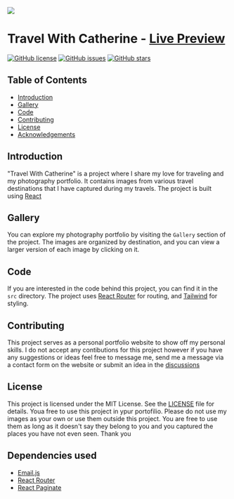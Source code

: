 <img src="https://github.com/catherineisonline/travel-with-catherine/blob/main/public/projectPreview.png?raw=true"></img>

# Travel With Catherine - [Live Preview](https://travel-with-catherine.vercel.app/)

[![GitHub license](https://img.shields.io/github/license/catherineisonline/travel-with-catherine)](https://github.com/catherineisonline/travel-with-catherine/blob/main/LICENSE)
[![GitHub issues](https://img.shields.io/github/issues/catherineisonline/travel-with-catherine)](https://github.com/catherineisonline/travel-with-catherine/issues)
[![GitHub stars](https://img.shields.io/github/stars/catherineisonline/travel-with-catherine)](https://github.com/catherineisonline/travel-with-catherine/stargazers)

## Table of Contents

- [Introduction](#introduction)
- [Gallery](#gallery)
- [Code](#code)
- [Contributing](#contributing)
- [License](#license)
- [Acknowledgements](#acknowledgements)

## Introduction

"Travel With Catherine" is a project where I share my love for traveling and my photography portfolio. It contains images from various travel destinations that I have captured during my travels. The project is built using [React](https://reactjs.org/)

## Gallery

You can explore my photography portfolio by visiting the `Gallery` section of the project. The images are organized by destination, and you can view a larger version of each image by clicking on it.

## Code

If you are interested in the code behind this project, you can find it in the `src` directory. The project uses [React Router](https://reactrouter.com/) for routing, and [Tailwind](https://tailwindcss.com/) for styling.

## Contributing

This project serves as a personal portfolio website to show off my personal skills. I do not accept any contibutions for this project however if you have any suggestions or ideas feel free to message me, send me a message via a contact form on the website or submit an idea in the [discussions](https://github.com/catherineisonline/travel-with-catherine/discussions)

## License

This project is licensed under the MIT License. See the [LICENSE](https://github.com/catherineisonline/travel-with-catherine/blob/main/LICENSE) file for details. Youa free to use this project in ypur portofilio.
Please do not use my images as your own or use them outside this project. You are free to use them as long as it doesn't say they belong to you and you captured the places you have not even seen. Thank you

## Dependencies used
- [Email.js](https://www.emailjs.com/)
- [React Router](https://reactrouter.com/)
- [React Paginate](https://www.npmjs.com/package/react-paginate)

